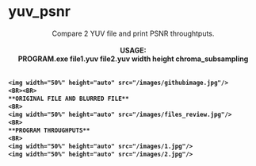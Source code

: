 # yuv_psnr
<p align="center">
    Compare 2 YUV file and print PSNR throughtputs.
    <BR><BR>
    <B>USAGE:<B>
    <br>
    PROGRAM.exe   file1.yuv   file2.yuv   width      height     chroma_subsampling
    <BR><BR>

    <img width="50%" height="auto" src="/images/githubimage.jpg"/>
    <BR><BR>
    **ORIGINAL FILE AND BLURRED FILE**
    <BR>
    <img width="50%" height="auto" src="/images/files_review.jpg"/>
    <BR>
    **PROGRAM THROUGHPUTS**
    <BR>
    <img width="50%" height="auto" src="/images/1.jpg"/>
    <img width="50%" height="auto" src="/images/2.jpg"/>
    
 </p>
 
